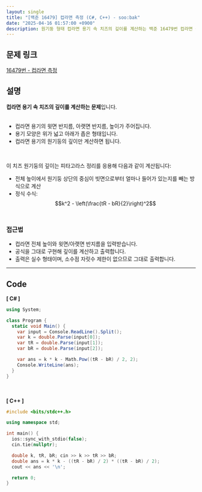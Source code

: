 ```yaml
---
layout: single
title: "[백준 16479] 컵라면 측정 (C#, C++) - soo:bak"
date: "2025-04-16 01:57:00 +0900"
description: 원기둥 형태 컵라면 용기 속 치즈의 깊이를 계산하는 백준 16479번 컵라면 측정 문제의 C# 및 C++ 풀이 및 해설
---
```


## 문제 링크
[16479번 - 컵라면 측정](https://www.acmicpc.net/problem/16479)

## 설명
**컵라면 용기 속 치즈의 깊이를 계산하는 문제**입니다.<br>
<br>

- 컵라면 용기의 윗면 반지름, 아랫면 반지름, 높이가 주어집니다.<br>
- 용기 모양은 위가 넓고 아래가 좁은 형태입니다.<br>
- 컵라면 용기의 원기둥의 깊이만 계산하면 됩니다.<br>
<br>

이 치즈 원기둥의 깊이는 피타고라스 정리를 응용해 다음과 같이 계산됩니다:<br>
- 전체 높이에서 원기둥 상단의 중심이 빗면으로부터 얼마나 들어가 있는지를 빼는 방식으로 계산<br>
- 정식 수식: $$k^2 - \left(\frac{tR - bR}{2}\right)^2$$<br>

### 접근법
- 컵라면 전체 높이와 윗면/아랫면 반지름을 입력받습니다.<br>
- 공식을 그대로 구현해 깊이를 계산하고 출력합니다.<br>
- 출력은 실수 형태이며, 소수점 자릿수 제한이 없으므로 그대로 출력합니다.<br>

---

## Code
<b>[ C# ] </b>
<br>

```csharp
using System;

class Program {
  static void Main() {
    var input = Console.ReadLine().Split();
    var k = double.Parse(input[0]);
    var tR = double.Parse(input[1]);
    var bR = double.Parse(input[2]);

    var ans = k * k - Math.Pow((tR - bR) / 2, 2);
    Console.WriteLine(ans);
  }
}
```

<br><br>
<b>[ C++ ] </b>
<br>

```cpp
#include <bits/stdc++.h>

using namespace std;

int main() {
  ios::sync_with_stdio(false);
  cin.tie(nullptr);

  double k, tR, bR; cin >> k >> tR >> bR;
  double ans = k * k - ((tR - bR) / 2) * ((tR - bR) / 2);
  cout << ans << '\n';

  return 0;
}
```
